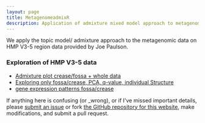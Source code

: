 ```yaml
---
layout: page
title: MetagenomeadmixR
description: Application of admixture mixed model approach to metagenomic counts data
---
```


We apply the topic model/ admixture approach to the metagenomic data on HMP V3-5 region data provided by Joe Paulson.

### Exploration of HMP V3-5 data

* [Admixture plot crease/fossa + whole data](project/hands_data.html)
* [Exploring only fossa/crease, PCA, q-value, individual Structure](project/explore_fossa_crease.html)
* [gene expression patterns fossa/crease](project/fossa_crease_qtlcharts.html)

If anything here is confusing (or _wrong), or if I've missed
important details, please
[submit an issue](https://github.com/kkdey/metagenomics/issues) or fork [the GitHub repository for this website](http://github.com/kkdey/metagenomics),
make modifications, and submit a pull request.

